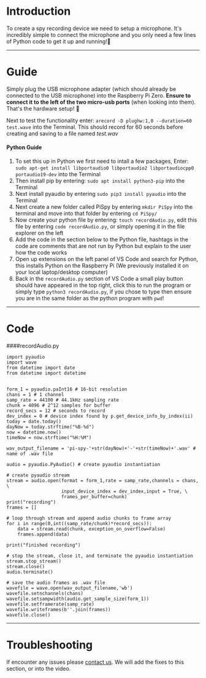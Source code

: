 # Introduction 
To create a spy recording device we need to setup a microphone. It's incredibly simple to connect the microphone and you only need a few lines of Python code to get it up and running!🎤

---
# Guide
Simply plug the USB microphone adapter (which should already be connected to the USB microphone) into the Raspberry Pi Zero. **Ensure to connect it to the left of the two micro-usb ports** (when looking into them). That's the hardware setup! 🙌

Next to test the functionality enter:
`arecord -D plughw:1,0 --duration=60 test.wave` into the Terminal. This should record for 60 seconds before creating and saving to a file named *test.wav*

#### Python Guide
1. To set this up in Python we first need to intall a few packages, Enter:
`sudo apt-get install libportaudio0 libportaudio2 libportaudiocpp0 portaudio19-dev` into the Terminal
2. Then install pip by entering: `sudo apt install python3-pip` into the Terminal
3. Next install pyaudio by entering `sudo pip3 install pyaudio` into the Terminal
4. Next create a new folder called PiSpy by entering `mkdir PiSpy` into the terminal and move into that folder by entering `cd PiSpy/`
5. Now create your python file by entering: `touch recordAudio.py`, edit this file by entering `code recordAudio.py`, or simply opening it in the file explorer on the left
6. Add the code in the section below to the Python file, hashtags in the code are comments that are not run by Python but explain to the user how the code works
7. Open up extensions on the left panel of VS Code and search for Python, this installs Python on the Raspberry Pi (We previously installed it on your local laptop/desktop computer)
8. Back in the `recordAudio.py` section of VS Code a small play button should have appeared in the top right, click this to run the program or simply type `python3 recordAudio.py`, if you chose to type then ensure you are in the same folder as the python program with `pwd`!

---
# Code
####recordAudio.py
```
import pyaudio  
import wave  
from datetime import date  
from datetime import datetime  
  
  
form_1 = pyaudio.paInt16 # 16-bit resolution  
chans = 1 # 1 channel  
samp_rate = 44100 # 44.1kHz sampling rate  
chunk = 4096 # 2^12 samples for buffer  
record_secs = 12 # seconds to record  
dev_index = 0 # device index found by p.get_device_info_by_index(ii)  
today = date.today()  
dayNow = today.strftime("%B-%d")  
now = datetime.now()  
timeNow = now.strftime("%H:%M")  
  
wav_output_filename = 'pi-spy-'+str(dayNow)+'-'+str(timeNow)+'.wav' # name of .wav file  
  
audio = pyaudio.PyAudio() # create pyaudio instantiation  
  
# create pyaudio stream  
stream = audio.open(format = form_1,rate = samp_rate,channels = chans, \  
                    input_device_index = dev_index,input = True, \  
                    frames_per_buffer=chunk)  
print("recording")  
frames = []  
  
# loop through stream and append audio chunks to frame array  
for i in range(0,int((samp_rate/chunk)*record_secs)):  
    data = stream.read(chunk, exception_on_overflow=False)  
    frames.append(data)  
  
print("finished recording")  
  
# stop the stream, close it, and terminate the pyaudio instantiation  
stream.stop_stream()  
stream.close()  
audio.terminate()  
  
# save the audio frames as .wav file  
wavefile = wave.open(wav_output_filename,'wb')  
wavefile.setnchannels(chans)  
wavefile.setsampwidth(audio.get_sample_size(form_1))  
wavefile.setframerate(samp_rate)  
wavefile.writeframes(b''.join(frames))  
wavefile.close()
```

---
# Troubleshooting
If encounter any issues please [contact us](https://jambyte.io/contact). We will add the fixes to this section, or into the video.